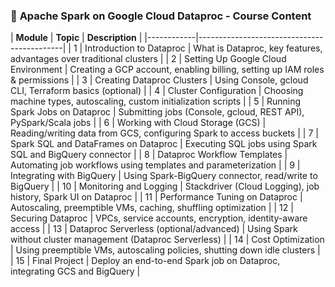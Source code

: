 ### 📘 **Apache Spark on Google Cloud Dataproc - Course Content**

| **Module** | **Topic** | **Description** |
|------------|--------------------------------------------|
| 1 | Introduction to Dataproc | What is Dataproc, key features, advantages over traditional clusters |
| 2 | Setting Up Google Cloud Environment | Creating a GCP account, enabling billing, setting up IAM roles & permissions |
| 3 | Creating Dataproc Clusters | Using Console, gcloud CLI, Terraform basics (optional) |
| 4 | Cluster Configuration | Choosing machine types, autoscaling, custom initialization scripts |
| 5 | Running Spark Jobs on Dataproc | Submitting jobs (Console, gcloud, REST API), PySpark/Scala jobs |
| 6 | Working with Cloud Storage (GCS) | Reading/writing data from GCS, configuring Spark to access buckets |
| 7 | Spark SQL and DataFrames on Dataproc | Executing SQL jobs using Spark SQL and BigQuery connector |
| 8 | Dataproc Workflow Templates | Automating job workflows using templates and parameterization |
| 9 | Integrating with BigQuery | Using Spark-BigQuery connector, read/write to BigQuery |
| 10 | Monitoring and Logging | Stackdriver (Cloud Logging), job history, Spark UI on Dataproc |
| 11 | Performance Tuning on Dataproc | Autoscaling, preemptible VMs, caching, shuffling optimization |
| 12 | Securing Dataproc | VPCs, service accounts, encryption, identity-aware access |
| 13 | Dataproc Serverless (optional/advanced) | Using Spark without cluster management (Dataproc Serverless) |
| 14 | Cost Optimization | Using preemptible VMs, autoscaling policies, shutting down idle clusters |
| 15 | Final Project | Deploy an end-to-end Spark job on Dataproc, integrating GCS and BigQuery |